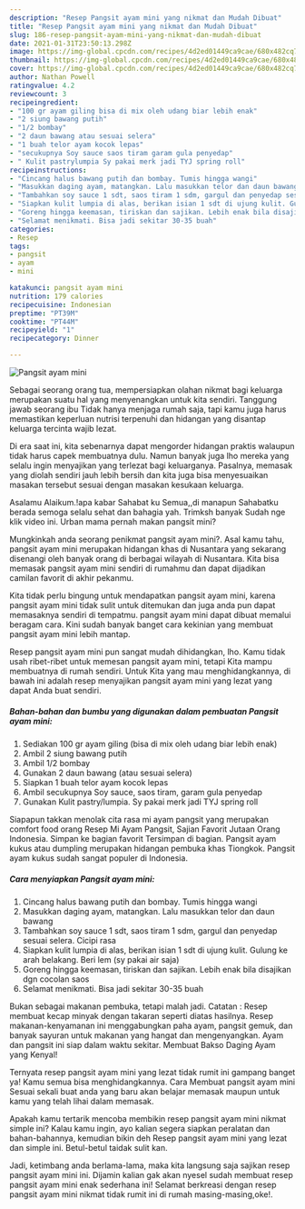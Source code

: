 ```yaml
---
description: "Resep Pangsit ayam mini yang nikmat dan Mudah Dibuat"
title: "Resep Pangsit ayam mini yang nikmat dan Mudah Dibuat"
slug: 186-resep-pangsit-ayam-mini-yang-nikmat-dan-mudah-dibuat
date: 2021-01-31T23:50:13.298Z
image: https://img-global.cpcdn.com/recipes/4d2ed01449ca9cae/680x482cq70/pangsit-ayam-mini-foto-resep-utama.jpg
thumbnail: https://img-global.cpcdn.com/recipes/4d2ed01449ca9cae/680x482cq70/pangsit-ayam-mini-foto-resep-utama.jpg
cover: https://img-global.cpcdn.com/recipes/4d2ed01449ca9cae/680x482cq70/pangsit-ayam-mini-foto-resep-utama.jpg
author: Nathan Powell
ratingvalue: 4.2
reviewcount: 3
recipeingredient:
- "100 gr ayam giling bisa di mix oleh udang biar lebih enak"
- "2 siung bawang putih"
- "1/2 bombay"
- "2 daun bawang atau sesuai selera"
- "1 buah telor ayam kocok lepas"
- "secukupnya Soy sauce saos tiram garam gula penyedap"
- " Kulit pastrylumpia Sy pakai merk jadi TYJ spring roll"
recipeinstructions:
- "Cincang halus bawang putih dan bombay. Tumis hingga wangi"
- "Masukkan daging ayam, matangkan. Lalu masukkan telor dan daun bawang"
- "Tambahkan soy sauce 1 sdt, saos tiram 1 sdm, gargul dan penyedap sesuai selera. Cicipi rasa"
- "Siapkan kulit lumpia di alas, berikan isian 1 sdt di ujung kulit. Gulung ke arah belakang. Beri lem (sy pakai air saja)"
- "Goreng hingga keemasan, tiriskan dan sajikan. Lebih enak bila disajikan dgn cocolan saos"
- "Selamat menikmati. Bisa jadi sekitar 30-35 buah"
categories:
- Resep
tags:
- pangsit
- ayam
- mini

katakunci: pangsit ayam mini 
nutrition: 179 calories
recipecuisine: Indonesian
preptime: "PT39M"
cooktime: "PT44M"
recipeyield: "1"
recipecategory: Dinner

---
```



![Pangsit ayam mini](https://img-global.cpcdn.com/recipes/4d2ed01449ca9cae/680x482cq70/pangsit-ayam-mini-foto-resep-utama.jpg)

Sebagai seorang orang tua, mempersiapkan olahan nikmat bagi keluarga merupakan suatu hal yang menyenangkan untuk kita sendiri. Tanggung jawab seorang ibu Tidak hanya menjaga rumah saja, tapi kamu juga harus memastikan keperluan nutrisi terpenuhi dan hidangan yang disantap keluarga tercinta wajib lezat.

Di era  saat ini, kita sebenarnya dapat mengorder hidangan praktis walaupun tidak harus capek membuatnya dulu. Namun banyak juga lho mereka yang selalu ingin menyajikan yang terlezat bagi keluarganya. Pasalnya, memasak yang diolah sendiri jauh lebih bersih dan kita juga bisa menyesuaikan masakan tersebut sesuai dengan masakan kesukaan keluarga. 

Asalamu Alaikum.!apa kabar Sahabat ku Semua,,di manapun Sahabatku berada semoga selalu sehat dan bahagia yah. Trimksh banyak Sudah nge klik video ini. Urban mama pernah makan pangsit mini?

Mungkinkah anda seorang penikmat pangsit ayam mini?. Asal kamu tahu, pangsit ayam mini merupakan hidangan khas di Nusantara yang sekarang disenangi oleh banyak orang di berbagai wilayah di Nusantara. Kita bisa memasak pangsit ayam mini sendiri di rumahmu dan dapat dijadikan camilan favorit di akhir pekanmu.

Kita tidak perlu bingung untuk mendapatkan pangsit ayam mini, karena pangsit ayam mini tidak sulit untuk ditemukan dan juga anda pun dapat memasaknya sendiri di tempatmu. pangsit ayam mini dapat dibuat memalui beragam cara. Kini sudah banyak banget cara kekinian yang membuat pangsit ayam mini lebih mantap.

Resep pangsit ayam mini pun sangat mudah dihidangkan, lho. Kamu tidak usah ribet-ribet untuk memesan pangsit ayam mini, tetapi Kita mampu membuatnya di rumah sendiri. Untuk Kita yang mau menghidangkannya, di bawah ini adalah resep menyajikan pangsit ayam mini yang lezat yang dapat Anda buat sendiri.

<!--inarticleads1-->

##### Bahan-bahan dan bumbu yang digunakan dalam pembuatan Pangsit ayam mini:

1. Sediakan 100 gr ayam giling (bisa di mix oleh udang biar lebih enak)
1. Ambil 2 siung bawang putih
1. Ambil 1/2 bombay
1. Gunakan 2 daun bawang (atau sesuai selera)
1. Siapkan 1 buah telor ayam kocok lepas
1. Ambil secukupnya Soy sauce, saos tiram, garam gula penyedap
1. Gunakan  Kulit pastry/lumpia. Sy pakai merk jadi TYJ spring roll


Siapapun takkan menolak cita rasa mi ayam pangsit yang merupakan comfort food orang Resep Mi Ayam Pangsit, Sajian Favorit Jutaan Orang Indonesia. Simpan ke bagian favorit Tersimpan di bagian. Pangsit ayam kukus atau dumpling merupakan hidangan pembuka khas Tiongkok. Pangsit ayam kukus sudah sangat populer di Indonesia. 

<!--inarticleads2-->

##### Cara menyiapkan Pangsit ayam mini:

1. Cincang halus bawang putih dan bombay. Tumis hingga wangi
1. Masukkan daging ayam, matangkan. Lalu masukkan telor dan daun bawang
1. Tambahkan soy sauce 1 sdt, saos tiram 1 sdm, gargul dan penyedap sesuai selera. Cicipi rasa
1. Siapkan kulit lumpia di alas, berikan isian 1 sdt di ujung kulit. Gulung ke arah belakang. Beri lem (sy pakai air saja)
1. Goreng hingga keemasan, tiriskan dan sajikan. Lebih enak bila disajikan dgn cocolan saos
1. Selamat menikmati. Bisa jadi sekitar 30-35 buah


Bukan sebagai makanan pembuka, tetapi malah jadi. Catatan : Resep membuat kecap minyak dengan takaran seperti diatas hasilnya. Resep makanan-kenyamanan ini menggabungkan paha ayam, pangsit gemuk, dan banyak sayuran untuk makanan yang hangat dan mengenyangkan. Ayam dan pangsit ini siap dalam waktu sekitar. Membuat Bakso Daging Ayam yang Kenyal! 

Ternyata resep pangsit ayam mini yang lezat tidak rumit ini gampang banget ya! Kamu semua bisa menghidangkannya. Cara Membuat pangsit ayam mini Sesuai sekali buat anda yang baru akan belajar memasak maupun untuk kamu yang telah lihai dalam memasak.

Apakah kamu tertarik mencoba membikin resep pangsit ayam mini nikmat simple ini? Kalau kamu ingin, ayo kalian segera siapkan peralatan dan bahan-bahannya, kemudian bikin deh Resep pangsit ayam mini yang lezat dan simple ini. Betul-betul taidak sulit kan. 

Jadi, ketimbang anda berlama-lama, maka kita langsung saja sajikan resep pangsit ayam mini ini. Dijamin kalian gak akan nyesel sudah membuat resep pangsit ayam mini enak sederhana ini! Selamat berkreasi dengan resep pangsit ayam mini nikmat tidak rumit ini di rumah masing-masing,oke!.


